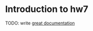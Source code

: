 # Introduction to hw7

TODO: write [great documentation](http://jacobian.org/writing/great-documentation/what-to-write/)
